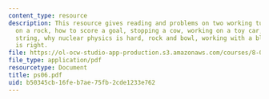 ```yaml
---
content_type: resource
description: This resource gives reading and problems on two working tugboats, working
  on a rock, how to score a goal, stopping a cow, working on a toy car, pulling a
  string, why nuclear physics is hard, rock and bowl, working with a block and who
  is right.
file: https://ol-ocw-studio-app-production.s3.amazonaws.com/courses/8-01l-physics-i-classical-mechanics-fall-2005/b50345cb16feb7ae75fb2cde1233e762_ps06.pdf
file_type: application/pdf
resourcetype: Document
title: ps06.pdf
uid: b50345cb-16fe-b7ae-75fb-2cde1233e762
---
```

